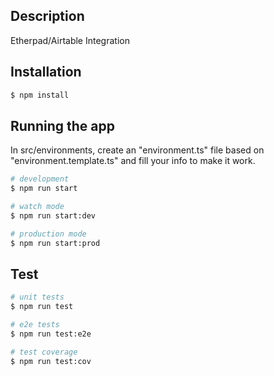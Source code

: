 ## Description

Etherpad/Airtable Integration

## Installation

```bash
$ npm install
```

## Running the app

In src/environments, create an "environment.ts" file based on "environment.template.ts" and fill your info to make it work.

```bash
# development
$ npm run start

# watch mode
$ npm run start:dev

# production mode
$ npm run start:prod
```

## Test

```bash
# unit tests
$ npm run test

# e2e tests
$ npm run test:e2e

# test coverage
$ npm run test:cov
```



